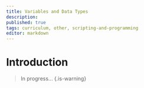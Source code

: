 ```yaml
---
title: Variables and Data Types
description: 
published: true
tags: curriculum, other, scripting-and-programming
editor: markdown
---
```


# Introduction

>In progress...
{.is-warning}